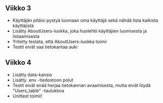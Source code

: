 ## Viikko 3

- Käyttäjän pitäisi pystyä luomaan oma käyttäjä sekä nähdä lista kaikista käyttäjistä
- Lisätty AboutUsers-luokka, joka huolehtii käyttäjien luomisesta ja listaamisesta
- Yritetty testata, että AboutUsers-luokka toimii
- Testit eivät saa tietokantaa auki

## Viikko 4

- Lisätty data-kansio
- Lisätty .env -tiedostoon polut
- Testit eivät enää herjaa tietokannan avaamisesta, mutta eivät löydä "Users_table" -taulukkoa
- Unittest toimii!
